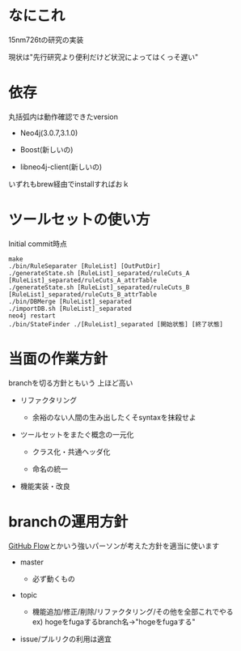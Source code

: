 # なにこれ
15nm726tの研究の実装

現状は"先行研究より便利だけど状況によってはくっそ遅い"

# 依存
丸括弧内は動作確認できたversion

+ Neo4j(3.0.7,3.1.0)

+ Boost(新しいの)

+ libneo4j-client(新しいの)

いずれもbrew経由でinstallすればおｋ

# ツールセットの使い方
Initial commit時点

    make
    ./bin/RuleSeparater [RuleList] [OutPutDir]
    ./generateState.sh [RuleList]_separated/ruleCuts_A [RuleList]_separated/ruleCuts_A_attrTable
    ./generateState.sh [RuleList]_separated/ruleCuts_B [RuleList]_separated/ruleCuts_B_attrTable
    ./bin/DBMerge [RuleList]_separated
    ./importDB.sh [RuleList]_separated
    neo4j restart
    ./bin/StateFinder ./[RuleList]_separated [開始状態] [終了状態]

# 当面の作業方針
branchを切る方針ともいう 上ほど高い

+ リファクタリング
    * 余裕のない人間の生み出したくそsyntaxを抹殺せよ

+ ツールセットをまたぐ概念の一元化
    * クラス化・共通ヘッダ化

    * 命名の統一

+ 機能実装・改良

# branchの運用方針
[GitHub Flow](https://gist.github.com/Gab-km/3705015)とかいう強いパーソンが考えた方針を適当に使います

+ master
    - 必ず動くもの

+ topic
    - 機能追加/修正/削除/リファクタリング/その他を全部これでやる<br>
    ex) hogeをfugaするbranch名→"hogeをfugaする"

+ issue/プルリクの利用は適宜

